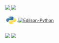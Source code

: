 <div>
  <a href="https://github.com/EdilsonDanieldeSouza">
  <img height="180em" src="https://github-readme-stats.vercel.app/api?username=EdilsonDanieldeSouza&show_icons=true&theme=dark&include_all_commits=true&count_private=true"/>
  <img height="180em" src="https://github-readme-stats.vercel.app/api/top-langs/?username=EdilsonDanieldeSouza&layout=compact&langs_count=7&theme=dark"/>
</div>
<br>
<div>
  <img align="center" alt="Edilson-Python" height="30" width="40" src="https://raw.githubusercontent.com/devicons/devicon/master/icons/python/python-original.svg">
  <img align="center" alt="Edilson-Python" height="30" width="40" src="https://github.com/EdilsonDanieldeSouza/Delphi/blob/main/%C3%8Dcones%20Delphi/file_type_delphi_icon_130648.svg">
</div>
  
##
  
<div>
  <a href=https://www.linkedin.com/in/edilson-daniel-de-souza/" target="_blank"><img src="https://img.shields.io/badge/-LinkedIn-%230077B5?style=for-the-badge&logo=linkedin&logoColor=white" target="_blank"></a> 
   <a href = "mailto:edilsondesouzahonda@gmail.com"><img src="https://img.shields.io/badge/-Gmail-%23333?style=for-the-badge&logo=gmail&logoColor=white" target="_blank"></a>
  
</div>
